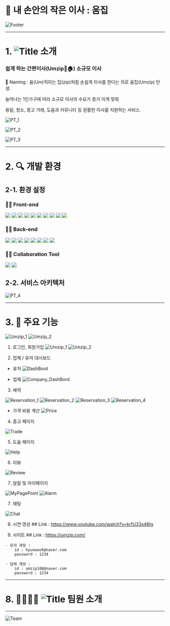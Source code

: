 # 📑 내 손안의 작은 이사 : 움집

  ![Footer](./README_Image/Footer.png)
  
------------------------------------------

# 1. ![Title](./README_Image/Title.png) 소개

  
  ### **쉽게 하는 간편이사(Umzip🚚🏠) 소규모 이사**
    
  🚛 Naming : 움(Um)직이는 집(zip)처럼 손쉽게 이사를 한다는 의로 움집(Umzip) 탄생.
  
   늘어나는 1인가구에 따라 소규모 이사의 수요가 증가 이게 맞춰 
  
  용달, 청소, 중고 거래, 도움과 커뮤니티 등 원활한 이사를 지원하는 서비스.
  
![PT_1](./README_Image/PT_1.png)
  
![PT_2](./README_Image/PT_2.png)
  
![PT_3](./README_Image/PT_3.png)

------------------------------------------------------
  
# 2. 🔍 개발 환경
  
## 2-1. 환경 설정
    
  ### **👨‍💻 Front-end**
  
  <img src="https://img.shields.io/badge/JavaScript-F7DF1E?style=plastic&logo=javascript&logoColor=white">
  <img src="https://img.shields.io/badge/HTML5-E34F26?style=plastic&logo=html5&logoColor=white">
  <img src="https://img.shields.io/badge/CSS3-1572B6?style=plastic&logo=css3&logoColor=white">
  <img src="https://img.shields.io/badge/React-61DAFB?style=plastic&logo=react&logoColor=white">
  <img src="https://img.shields.io/badge/Vite-646CFF?style=plastic&logo=vite&logoColor=white">
  <img src="https://img.shields.io/badge/BootStrap-7952B3?style=plastic&logo=bootstrap&logoColor=white">
  <img src="https://img.shields.io/badge/Zustand-FE5F50?style=plastic&logo=&logoColor=white">
  <img src="https://img.shields.io/badge/Swiper-6332F6?style=plastic&logo=swiper&logoColor=white">
  <img src="https://img.shields.io/badge/FramerMotion-0055FF?style=plastic&logo=framer&logoColor=white">
  <img src="https://img.shields.io/badge/Axios-5A29E4?style=plastic&logo=axios&logoColor=white">

  ### **👨‍💻 Back-end**
  <img src="https://img.shields.io/badge/Java-FE5F50?style=plastic&logo=&logoColor=white">
  <img src="https://img.shields.io/badge/SpringBoot-6DB33F?style=plastic&logo=springboot&logoColor=white">
  <img src="https://img.shields.io/badge/SpringSecurity-6DB33F?style=plastic&logo=springsecurity&logoColor=white">
  <img src="https://img.shields.io/badge/Docker-2496ED?style=plastic&logo=docker&logoColor=white">
  <img src="https://img.shields.io/badge/MySQL-4479A1?style=plastic&logo=mysql&logoColor=white">
  <img src="https://img.shields.io/badge/MongoDB-47A248?style=plastic&logo=mongodb&logoColor=white">
  <img src="https://img.shields.io/badge/NGINX-009639?style=plastic&logo=nginx&logoColor=white">
  <img src="https://img.shields.io/badge/Redis-DC382D?style=plastic&logo=redis&logoColor=white">

  ### **👩‍💻 Collaboration Tool**  
  <img src="https://img.shields.io/badge/GitLab-FC6D26?style=plastic&logo=gitlab&logoColor=white">
  <img src="https://img.shields.io/badge/Jenkins-D24939?style=plastic&logo=jenkins&logoColor=white">

## 2-2. 서비스 아키텍처
![PT_4](./README_Image/PT_4.png)
  
------------------------------------------------------
  

# 3. 🦈 주요 기능
  ![Umzip_1](./README_Image/Umzip_1.png)
  ![Umzip_2](./README_Image/Umzip_2.png)

  1. 로그인, 회원가입
  ![Umzip_1](./README_Image/Umzip_1.png)
  ![Umzip_2](./README_Image/Umzip_2.png)
    


  2. 업체 / 유저 대시보드

  - 유저 
  ![DashBord](./README_Image/DashBord.gif)
    
  - 업체
  ![Company_DashBord](./README_Image/Company_DashBord.gif)




  3. 예약

  ![Reservation_1](./README_Image/Reservation_1.gif)
  ![Reservation_2](./README_Image/Reservation_2.gif)
  ![Reservation_3](./README_Image/Reservation_3.gif)
  ![Reservation_4](./README_Image/Reservation_4.gif)

  - 가격 비용 계산
  ![Price](./README_Image/Price.png)



  4. 중고 페이지

  ![Trade](./README_Image/Trade.gif)



  5. 도움 페이지

  ![Help](./README_Image/Help.gif)



  6. 리뷰

  ![Review](./README_Image/Review.gif)



  7. 알람 및 마이페이지

  ![MyPagePoint](./README_Image/MyPagePoint.gif)
  ![Alarm](./README_Image/Alarm.gif)



  7. 채팅

  ![Chat](./README_Image/Chat.gif)



  8. 시연 영상
    ## Link : https://www.youtube.com/watch?v=krfU33s46lg


  9. 사이트
    ## Link : https://umzip.com/

    - 유저 계정 : 
        id : hyunwook@naver.com
        password : 1234
    
    - 업체 계정 : 
        id : umzip108@naver.com
        password : 1234

--------------------------
# 8. 👨‍👩‍👧‍👦 ![Title](./README_Image/Title.png) 팀원 소개
------------------------------------------------------
  
  ![Team](./README_Image/Team.png)
